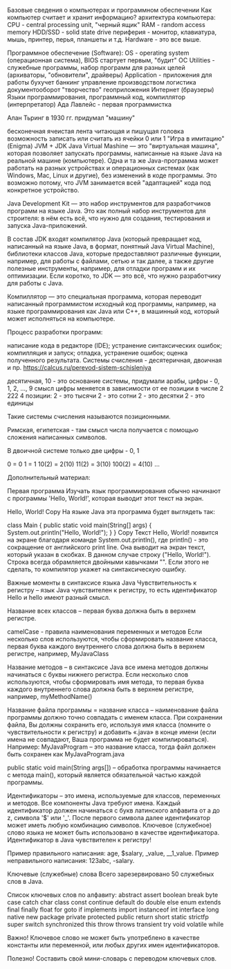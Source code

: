 Базовые сведения о компьютерах и программном обеспечении
Как компьютер считает и хранит информацию?
архитектура компьютера:
CPU - central processing unit, "черный ящик"
RAM - random access memory
HDD/SSD - solid state drive
периферия - монитор, клавиатура, мышь, принтер, перья, планшеты и т.д.
Hardware - это все выше.

Программное обеcпечение (Software):
OS - operating system (операционная система), BIOS стартует первым, "будит" ОС
Utilities - служебные программы, набор программ для разных целей (архиваторы, "обновители", драйверы)
Application - приложения для работы
бухучет
банкинг
управление производством
логистика
документооборот
"творчество"
геоприложения
Интернет (браузеры)
Языки программирования, программный код, компиллятор (интерпретатор)
Ада Лавлейс - первая программистка

Алан Тьринг в 1930 гг. придумал "машину"

бесконечная ячеистая лента
читающая и пишущая головка
возможность записать или считать из ячейки 0 или 1 "Игра в имитацию" (Enigma)
JVM + JDK
Java Virtual Mashine — это "виртуальная машина", которая позволяет запускать программы, написанные на языке Java на реальной машине (компьютере). Одна и та же Java-программа может работать на разных устройствах и операционных системах (как Windows, Mac, Linux и другие), без изменений в коде программы. Это возможно потому, что JVM занимается всей "адаптацией" кода под конкретное устройство.

Java Development Kit — это набор инструментов для разработчиков программ на языке Java. Это как полный набор инструментов для строителя: в нём есть всё, что нужно для создания, тестирования и запуска Java-приложений.

В состав JDK входят компилятор Java (который превращает код, написанный на языке Java, в формат, понятный Java Virtual Machine), библиотеки классов Java, которые предоставляют различные функции, например, для работы с файлами, сетью и так далее, а также другие полезные инструменты, например, для отладки программ и их оптимизации. Если коротко, то JDK — это всё, что нужно разработчику для работы с Java.

Компиллятор — это специальная программа, которая переводит написанный программистом исходный код программы, например, на языке программирования как Java или C++, в машинный код, который может исполняться на компьютере.

Процесс разработки программ:

написание кода в редакторе (IDE);
устранение синтаксических ошибок;
компилляция и запуск;
отладка, устранение ошибок;
оценка полученного результата.
Системы счисления - десятеричная, двоичная и пр.
https://calcus.ru/perevod-sistem-schisleniya

десятичная, 10 - это основание системы, придумали арабы, цифры - 0, 1, 2, ..., 9 смысл цифры меняется в зависимости от ее позиции в числе 2 222 4 позиции: 2 - это тысячи 2 - это сотни 2 - это десятки 2 - это единицы

Такие системы счисления называются позиционными.

Римская, египетская - там смысл числа получается с помощью сложения написанных символов.

В двоичной системе только две цифры - 0, 1

0 = 0 1 = 1 10(2) = 2(10) 11(2) = 3(10) 100(2) = 4(10) ...

Дополнительный материал:

Первая программа
Изучать язык программирования обычно начинают с программы 'Hello, World!', которая выводит этот текст на экран.

Hello, World!
Copy
На языке Java эта программа будет выглядеть так:

class Main {
public static void main(String[] args) {
System.out.println("Hello, World!");
}
}
Copy
Текст Hello, World! появится на экране благодаря команде System.out.println(), где println() - это сокращение от английского print line. Она выводит на экран текст, который указан в скобках. В данном случае строку ("Hello, World!"). Строка всегда обрамляется двойными кавычками "". Если этого не сделать, то компилятор укажет на синтаксическую ошибку.

Важные моменты в синтаксисе языка Java
Чувствительность к регистру – язык Java чувствителен к регистру, то есть идентификатор Hello и hello имеют разный смысл.

Название всех классов – первая буква должна быть в верхнем регистре.

camelCase - правила наименования переменных и методов
Если несколько слов используются, чтобы сформировать название класса, первая буква каждого внутреннего слова должна быть в верхнем регистре, например, MyJavaClass

Название методов – в синтаксисе Java все имена методов должны начинаться с буквы нижнего регистра. Если несколько слов используются, чтобы сформировать имя метода, то первая буква каждого внутреннего слова должна быть в верхнем регистре, например, myMethodName()

Название файла программы = название класса – наименование файла программы должно точно совпадать с именем класса. При сохранении файла, Вы должны сохранить его, используя имя класса (помните о чувствительности к регистру) и добавить «.java» в конце имени (если имена не совпадают, Ваша программа не будет компилироваться). Например: MyJavaProgram – это название класса, тогда файл должен быть сохранен как MyJavaProgram.java

public static void main(String args[]) – обработка программы начинается с метода main(), который является обязательной частью каждой программы.

Идентификаторы – это имена, используемые для классов, переменных и методов. Все компоненты Java требуют имена. Каждый идентификатор должен начинаться с букв латинского алфавита от a до z, символа '$' или '_'. После первого символа далее идентификатор может иметь любую комбинацию символов. Ключевое (служебное) слово языка не может быть использовано в качестве идентификатора. Идентификатор в Java чувствителен к регистру!

Пример правильного написания: age, $salary, _value, __1_value. Пример неправильного написания: 123abc, -salary.

Ключевые (служебные) слова Всего зарезервировано 50 служебных слов в Java.

Список ключевых слов по алфавиту: abstract assert boolean break byte case catch char class const continue default do double else enum extends final finally float for goto if implements import instanceof int interface long native new package private protected public return short static strictfp super switch synchronized this throw throws transient try void volatile while

Важно! Ключевое слово не может быть употреблено в качестве константы или переменной, или любых других имен идентификаторов.

Полезно! Составить свой мини-словарь с переводом ключевых слов.